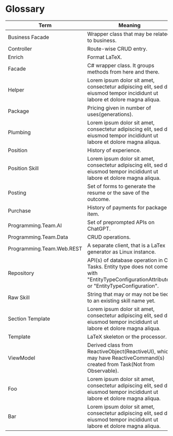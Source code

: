 # Glossary

Term                                                  | Meaning
------------------------------------------------------|--------
<span id="business-facade">Business Facade</span> | Wrapper class that may be related to business.
<span id="controller">Controller</span> | Route-wise CRUD entry.
<span id="facade">Enrich</span> | Format LaTeX.
<span id="facade">Facade</span> | C# wrapper class. It groups methods from here and there.
<span id="helper">Helper</span> | Lorem ipsum dolor sit amet, consectetur adipiscing elit, sed do eiusmod tempor incididunt ut labore et dolore magna aliqua.
<span id="package">Package</span> | Pricing given in number of uses(generations).
<span id="plumbing">Plumbing</span> | Lorem ipsum dolor sit amet, consectetur adipiscing elit, sed do eiusmod tempor incididunt ut labore et dolore magna aliqua.
<span id="position">Position</span> | History of experience.
<span id="position-skill">Position Skill</span> | Lorem ipsum dolor sit amet, consectetur adipiscing elit, sed do eiusmod tempor incididunt ut labore et dolore magna aliqua.
<span id="posting">Posting</span> | Set of forms to generate the resume or the save of the outcome.
<span id="purchase">Purchase</span> | History of payments for package item.
<span id="programming-team-ai">Programming.Team.AI</span> | Set of preprompted APIs on ChatGPT.
<span id="programming-team-data">Programming.Team.Data</span> | CRUD operations.
<span id="programming-team-web-rest">Programming.Team.Web.REST</span> | A separate client, that is a LaTex generator as Linux instance.
<span id="repository">Repository</span> | API(s) of database operation in C# Tasks. Entity type does not come with  "EntityTypeConfigurationAttribute" or "EntityTypeConfiguration".
<span id="raw-skill">Raw Skill</span> | String that may or may not be tied to an existing skill name yet.
<span id="section-template">Section Template</span> | Lorem ipsum dolor sit amet, consectetur adipiscing elit, sed do eiusmod tempor incididunt ut labore et dolore magna aliqua.
<span id="template">Template</span> | LaTeX skeleton or the processor.
<span id="viewmodel">ViewModel</span> | Derived class from ReactiveObject(ReactiveUI), which may have ReactiveCommand(s) created from Task(Not from Observable).
<span id="foo">Foo</span> | Lorem ipsum dolor sit amet, consectetur adipiscing elit, sed do eiusmod tempor incididunt ut labore et dolore magna aliqua.
<span id="bar">Bar</span> |  Lorem ipsum dolor sit amet, consectetur adipiscing elit, sed do eiusmod tempor incididunt ut labore et dolore magna aliqua.
